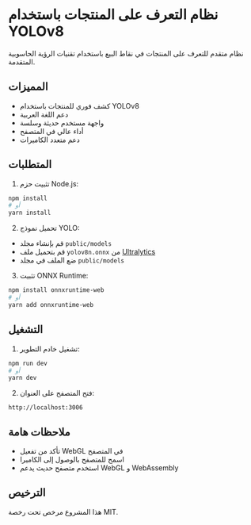 # نظام التعرف على المنتجات باستخدام YOLOv8

نظام متقدم للتعرف على المنتجات في نقاط البيع باستخدام تقنيات الرؤية الحاسوبية المتقدمة.

## المميزات
- كشف فوري للمنتجات باستخدام YOLOv8
- دعم اللغة العربية
- واجهة مستخدم حديثة وسلسة
- أداء عالي في المتصفح
- دعم متعدد الكاميرات

## المتطلبات
1. تثبيت حزم Node.js:
```bash
npm install
# أو
yarn install
```

2. تحميل نموذج YOLO:
- قم بإنشاء مجلد `public/models`
- قم بتحميل ملف `yolov8n.onnx` من [Ultralytics](https://github.com/ultralytics/ultralytics)
- ضع الملف في مجلد `public/models`

3. تثبيت ONNX Runtime:
```bash
npm install onnxruntime-web
# أو
yarn add onnxruntime-web
```

## التشغيل
1. تشغيل خادم التطوير:
```bash
npm run dev
# أو
yarn dev
```

2. فتح المتصفح على العنوان:
```
http://localhost:3006
```

## ملاحظات هامة
- تأكد من تفعيل WebGL في المتصفح
- اسمح للمتصفح بالوصول إلى الكاميرا
- استخدم متصفح حديث يدعم WebGL و WebAssembly

## الترخيص
هذا المشروع مرخص تحت رخصة MIT.
